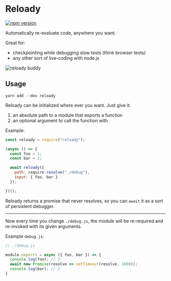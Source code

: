 # Reloady
[![npm version](https://img.shields.io/npm/v/reloady.svg?style=flat-square)](https://www.npmjs.com/package/reloady)


Automatically re-evaluate code, anywhere you want.

Great for:
- checkpointing while debugging slow tests (think browser tests)
- any other sort of live-coding with node.js

![reloady buddy](https://user-images.githubusercontent.com/1505617/35489842-be91bb66-0468-11e8-88e8-babe130ac3a2.png)

## Usage

```
yarn add --dev reloady
```

Reloady can be initialized where ever you want. Just give it:

1. an absolute path to a module that exports a function
2. an optional argument to call the function with

Example:
```js
const reloady = require("reloady");

(async () => {
  const foo = 1;
  const bar = 2;

  await reloady({
    path: require.resolve("./debug"),
    input: { foo, bar }
  });

})();
```

Reloady returns a promise that never resolves, so you can `await` it as a sort of persistent debugger.

---

Now every time you change `./debug.js`, the module will be re-required and re-invoked with its given arguments.

Example `debug.js`:
```js
// ./debug.js

module.exports = async ({ foo, bar }) => {
  console.log(foo); // 1
  await new Promise(resolve => setTimeout(resolve, 1000));
  console.log(bar); // 2
}
```

